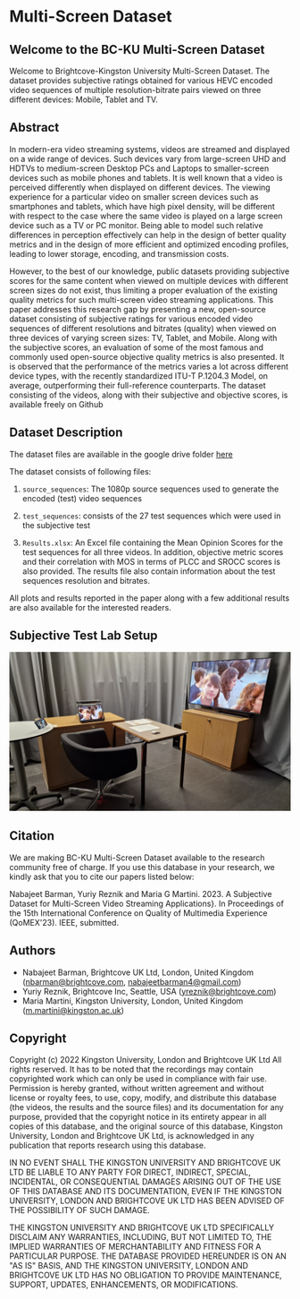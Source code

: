 # Multi-Screen Dataset

## Welcome to the BC-KU Multi-Screen Dataset

Welcome to Brightcove-Kingston University Multi-Screen Dataset. The dataset provides subjective ratings obtained for various HEVC encoded video sequences of multiple resolution-bitrate pairs viewed on three different devices: Mobile, Tablet and TV.

## Abstract
In modern-era video streaming systems, videos are streamed and displayed on a wide range of devices. Such devices vary from large-screen UHD and HDTVs to medium-screen Desktop PCs and Laptops to smaller-screen devices such as mobile phones and tablets. It is well known that a video is perceived differently when displayed on different devices. The viewing experience for a particular video on smaller screen devices such as smartphones and tablets, which have high pixel density, will be different with respect to the case where the same video is played on a large screen device such as a TV or PC monitor. Being able to model such relative differences in perception effectively can help in the design of better quality metrics and in the design of more efficient and optimized encoding profiles, leading to lower storage, encoding, and transmission costs.

However, to the best of our knowledge, public datasets providing subjective scores for the same content when viewed on multiple devices with different screen sizes do not exist, thus limiting a proper evaluation of the existing quality metrics for such multi-screen video streaming applications. This paper addresses this research gap by presenting a new, open-source dataset consisting of subjective ratings for various encoded video sequences of different resolutions and bitrates (quality) when viewed on three devices of varying screen sizes: TV, Tablet, and Mobile. Along with the subjective scores, an evaluation of some of the most famous and commonly used open-source objective quality metrics is also presented. It is observed that the performance of the metrics varies a lot across different device types, with the recently standardized ITU-T P.1204.3 Model, on average, outperforming their full-reference counterparts. The dataset consisting of the videos, along with their subjective and objective scores, is available freely on Github

## Dataset Description

The dataset files are available in the google drive folder [here](https://drive.google.com/drive/folders/1SZT_s2E1zvZ_DQabpED4H3ZDlB0ef4qQ?usp=sharing)

The dataset consists of following files:

1. `source_sequences`: The 1080p source sequences used to generate the encoded (test) video sequences

2. `test_sequences`: consists of the 27 test sequences which were used in the subjective test

3. `Results.xlsx`: An Excel file containing the Mean Opinion Scores for the test sequences for all three videos. In addition, objective metric scores and their correlation with MOS in terms of PLCC and SROCC scores is also provided. The results file also contain information about the test sequences resolution and bitrates. 

All plots and results reported in the paper along with a few additional results are also available for the interested readers.

## Subjective Test Lab Setup

![alt text](https://github.com/NabajeetBarman/Multiscreen-Dataset/blob/main/subjective_test_lab_setup.jpg?raw=true)


## Citation

We are making BC-KU Multi-Screen Dataset available to the research community free of charge. If you use this database in your research, we kindly ask that you to cite our papers listed below:

Nabajeet Barman, Yuriy Reznik and Maria G Martini. 2023. A Subjective Dataset for Multi-Screen Video Streaming Applications}. In Proceedings of the 15th International Conference on Quality of Multimedia Experience (QoMEX'23). IEEE, submitted.

## Authors

- Nabajeet Barman, Brightcove UK Ltd, London, United Kingdom (nbarman@brightcove.com, nabajeetbarman4@gmail.com)
- Yuriy Reznik, Brightcove Inc, Seattle, USA  (yreznik@brightcove.com)
- Maria Martini, Kingston University, London, United Kingdom (m.martini@kingston.ac.uk)

## Copyright

Copyright (c) 2022 Kingston University, London and Brightcove UK Ltd 
All rights reserved. 
It has to be noted that the recordings may contain copyrighted work which can only be used in compliance with fair use.
Permission is hereby granted, without written agreement and without license or royalty fees, to use, copy, modify, and distribute this database (the videos, the results and the source files) and its documentation for any purpose, provided that the copyright notice in its entirety appear in all copies of this database, and the original source of this database, Kingston University, London and Brightcove UK Ltd, is acknowledged in any publication that reports research using this database.

IN NO EVENT SHALL THE KINGSTON UNIVERSITY AND BRIGHTCOVE UK LTD BE LIABLE TO ANY PARTY FOR DIRECT, INDIRECT, SPECIAL, INCIDENTAL, OR CONSEQUENTIAL DAMAGES ARISING OUT OF THE USE OF THIS DATABASE AND ITS DOCUMENTATION, EVEN IF THE KINGSTON UNIVERSITY, LONDON AND BRIGHTCOVE UK LTD HAS BEEN ADVISED OF THE POSSIBILITY OF SUCH DAMAGE. 

THE KINGSTON UNIVERSITY AND BRIGHTCOVE UK LTD SPECIFICALLY DISCLAIM ANY WARRANTIES, INCLUDING, BUT NOT LIMITED TO, THE IMPLIED WARRANTIES OF MERCHANTABILITY AND FITNESS FOR A PARTICULAR PURPOSE. THE DATABASE PROVIDED HEREUNDER IS ON AN "AS IS" BASIS, AND THE KINGSTON UNIVERSITY, LONDON AND BRIGHTCOVE UK LTD HAS NO OBLIGATION TO PROVIDE MAINTENANCE, SUPPORT, UPDATES, ENHANCEMENTS, OR MODIFICATIONS.
